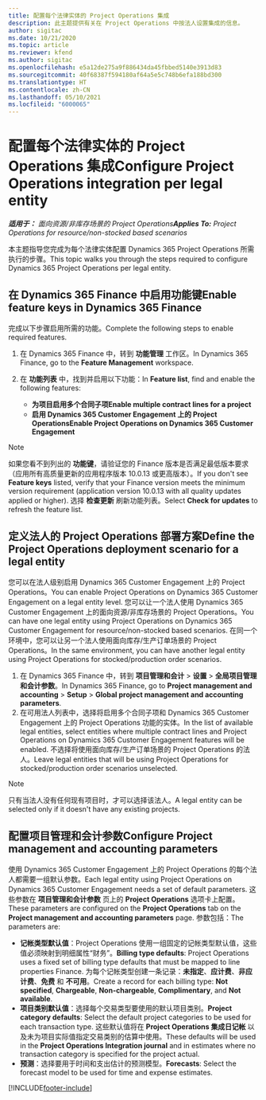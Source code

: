 ```yaml
---
title: 配置每个法律实体的 Project Operations 集成
description: 此主题提供有关在 Project Operations 中按法人设置集成的信息。
author: sigitac
ms.date: 10/21/2020
ms.topic: article
ms.reviewer: kfend
ms.author: sigitac
ms.openlocfilehash: e5a12de275a9f886434da45fbbed5140e3913d83
ms.sourcegitcommit: 40f68387f594180af64a5e5c748b6efa188bd300
ms.translationtype: HT
ms.contentlocale: zh-CN
ms.lasthandoff: 05/10/2021
ms.locfileid: "6000065"
---
```

# <a name="configure-project-operations-integration-per-legal-entity"></a><span data-ttu-id="77f99-103">配置每个法律实体的 Project Operations 集成</span><span class="sxs-lookup"><span data-stu-id="77f99-103">Configure Project Operations integration per legal entity</span></span> 

<span data-ttu-id="77f99-104">_**适用于：** 面向资源/非库存场景的 Project Operations_</span><span class="sxs-lookup"><span data-stu-id="77f99-104">_**Applies To:** Project Operations for resource/non-stocked based scenarios_</span></span>

<span data-ttu-id="77f99-105">本主题指导您完成为每个法律实体配置 Dynamics 365 Project Operations 所需执行的步骤。</span><span class="sxs-lookup"><span data-stu-id="77f99-105">This topic walks you through the steps required to configure Dynamics 365 Project Operations per legal entity.</span></span>

## <a name="enable-feature-keys-in-dynamics-365-finance"></a><span data-ttu-id="77f99-106">在 Dynamics 365 Finance 中启用功能键</span><span class="sxs-lookup"><span data-stu-id="77f99-106">Enable feature keys in Dynamics 365 Finance</span></span>

<span data-ttu-id="77f99-107">完成以下步骤启用所需的功能。</span><span class="sxs-lookup"><span data-stu-id="77f99-107">Complete the following steps to enable required features.</span></span>

1. <span data-ttu-id="77f99-108">在 Dynamics 365 Finance 中，转到 **功能管理** 工作区。</span><span class="sxs-lookup"><span data-stu-id="77f99-108">In Dynamics 365 Finance, go to the **Feature Management** workspace.</span></span>
2. <span data-ttu-id="77f99-109">在 **功能列表** 中，找到并启用以下功能：</span><span class="sxs-lookup"><span data-stu-id="77f99-109">In **Feature list**, find and enable the following features:</span></span>
  
    - <span data-ttu-id="77f99-110">**为项目启用多个合同子项**</span><span class="sxs-lookup"><span data-stu-id="77f99-110">**Enable multiple contract lines for a project**</span></span>
    - <span data-ttu-id="77f99-111">**启用 Dynamics 365 Customer Engagement 上的 Project Operations**</span><span class="sxs-lookup"><span data-stu-id="77f99-111">**Enable Project Operations on Dynamics 365 Customer Engagement**</span></span>

> [!NOTE]
> <span data-ttu-id="77f99-112">如果您看不到列出的 **功能键**，请验证您的 Finance 版本是否满足最低版本要求（应用所有高质量更新的应用程序版本 10.0.13 或更高版本）。</span><span class="sxs-lookup"><span data-stu-id="77f99-112">If you don't see **Feature keys** listed, verify that your Finance version meets the minimum version requirement (application version 10.0.13 with all quality updates applied or higher).</span></span> <span data-ttu-id="77f99-113">选择 **检查更新** 刷新功能列表。</span><span class="sxs-lookup"><span data-stu-id="77f99-113">Select **Check for updates** to refresh the feature list.</span></span>

## <a name="define-the-project-operations-deployment-scenario-for-a-legal-entity"></a><span data-ttu-id="77f99-114">定义法人的 Project Operations 部署方案</span><span class="sxs-lookup"><span data-stu-id="77f99-114">Define the Project Operations deployment scenario for a legal entity</span></span>

<span data-ttu-id="77f99-115">您可以在法人级别启用 Dynamics 365 Customer Engagement 上的 Project Operations。</span><span class="sxs-lookup"><span data-stu-id="77f99-115">You can enable Project Operations on Dynamics 365 Customer Engagement on a legal entity level.</span></span> <span data-ttu-id="77f99-116">您可以让一个法人使用 Dynamics 365 Customer Engagement 上的面向资源/非库存场景的 Project Operations。</span><span class="sxs-lookup"><span data-stu-id="77f99-116">You can have one legal entity using Project Operations on Dynamics 365 Customer Engagement for resource/non-stocked based scenarios.</span></span> <span data-ttu-id="77f99-117">在同一个环境中，您可以让另一个法人使用面向库存/生产订单场景的 Project Operations。</span><span class="sxs-lookup"><span data-stu-id="77f99-117">In the same environment, you can have another legal entity using Project Operations for stocked/production order scenarios.</span></span>

1. <span data-ttu-id="77f99-118">在 Dynamics 365 Finance 中，转到 **项目管理和会计** > **设置** > **全局项目管理和会计参数**。</span><span class="sxs-lookup"><span data-stu-id="77f99-118">In Dynamics 365 Finance, go to **Project management and accounting** > **Setup** > **Global project management and accounting parameters**.</span></span>
2. <span data-ttu-id="77f99-119">在可用法人列表中，选择将启用多个合同子项和 Dynamics 365 Customer Engagement 上的 Project Operations 功能的实体。</span><span class="sxs-lookup"><span data-stu-id="77f99-119">In the list of available legal entities, select entities where multiple contract lines and Project Operations on Dynamics 365 Customer Engagement features will be enabled.</span></span> <span data-ttu-id="77f99-120">不选择将使用面向库存/生产订单场景的 Project Operations 的法人。</span><span class="sxs-lookup"><span data-stu-id="77f99-120">Leave legal entities that will be using Project Operations for stocked/production order scenarios unselected.</span></span>

> [!NOTE]
> <span data-ttu-id="77f99-121">只有当法人没有任何现有项目时，才可以选择该法人。</span><span class="sxs-lookup"><span data-stu-id="77f99-121">A legal entity can be selected only if it doesn't have any existing projects.</span></span>

## <a name="configure-project-management-and-accounting-parameters"></a><span data-ttu-id="77f99-122">配置项目管理和会计参数</span><span class="sxs-lookup"><span data-stu-id="77f99-122">Configure Project management and accounting parameters</span></span>

<span data-ttu-id="77f99-123">使用 Dynamics 365 Customer Engagement 上的 Project Operations 的每个法人都需要一组默认参数。</span><span class="sxs-lookup"><span data-stu-id="77f99-123">Each legal entity using Project Operations on Dynamics 365 Customer Engagement needs a set of default parameters.</span></span> <span data-ttu-id="77f99-124">这些参数在 **项目管理和会计参数** 页上的 **Project Operations** 选项卡上配置。</span><span class="sxs-lookup"><span data-stu-id="77f99-124">These parameters are configured on the **Project Operations** tab on the **Project management and accounting parameters** page.</span></span> <span data-ttu-id="77f99-125">参数包括：</span><span class="sxs-lookup"><span data-stu-id="77f99-125">The parameters are:</span></span>

  - <span data-ttu-id="77f99-126">**记帐类型默认值**：Project Operations 使用一组固定的记帐类型默认值，这些值必须映射到明细属性“财务”。</span><span class="sxs-lookup"><span data-stu-id="77f99-126">**Billing type defaults**: Project Operations uses a fixed set of billing type defaults that must be mapped to line properties Finance.</span></span> <span data-ttu-id="77f99-127">为每个记帐类型创建一条记录：**未指定**、**应计费**、**非应计费**、**免费** 和 **不可用**。</span><span class="sxs-lookup"><span data-stu-id="77f99-127">Create a record for each billing type: **Not specified**, **Chargeable**, **Non-chargeable**, **Complimentary**, and **Not available**.</span></span>
  - <span data-ttu-id="77f99-128">**项目类别默认值**：选择每个交易类型要使用的默认项目类别。</span><span class="sxs-lookup"><span data-stu-id="77f99-128">**Project category defaults**: Select the default project categories to be used for each transaction type.</span></span> <span data-ttu-id="77f99-129">这些默认值将在 **Project Operations 集成日记帐** 以及未为项目实际值指定交易类别的估算中使用。</span><span class="sxs-lookup"><span data-stu-id="77f99-129">These defaults will be used in the **Project Operations Integration journal** and in estimates where no transaction category is specified for the project actual.</span></span>
  - <span data-ttu-id="77f99-130">**预测**：选择要用于时间和支出估计的预测模型。</span><span class="sxs-lookup"><span data-stu-id="77f99-130">**Forecasts**: Select the forecast model to be used for time and expense estimates.</span></span>


[!INCLUDE[footer-include](../includes/footer-banner.md)]